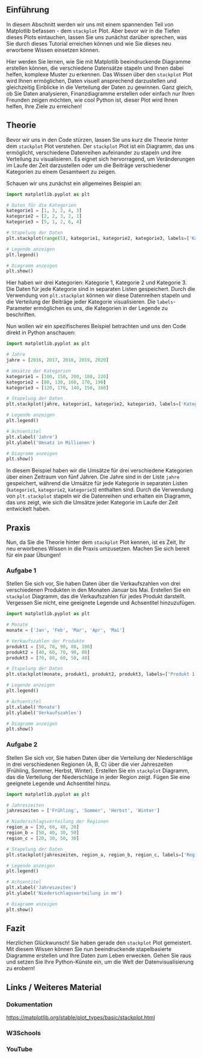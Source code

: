 ## Einführung

In diesem Abschnitt werden wir uns mit einem spannenden Teil von Matplotlib befassen - dem `stackplot` Plot. Aber bevor wir in die Tiefen dieses Plots eintauchen, lassen Sie uns zunächst darüber sprechen, was Sie durch dieses Tutorial erreichen können und wie Sie dieses neu erworbene Wissen einsetzen können.

Hier werden Sie lernen, wie Sie mit Matplotlib beeindruckende Diagramme erstellen können, die verschiedene Datensätze stapeln und Ihnen dabei helfen, komplexe Muster zu erkennen. Das Wissen über den `stackplot` Plot wird Ihnen ermöglichen, Daten visuell ansprechend darzustellen und gleichzeitig Einblicke in die Verteilung der Daten zu gewinnen. Ganz gleich, ob Sie Daten analysieren, Finanzdiagramme erstellen oder einfach nur Ihren Freunden zeigen möchten, wie cool Python ist, dieser Plot wird Ihnen helfen, Ihre Ziele zu erreichen!

## Theorie

Bevor wir uns in den Code stürzen, lassen Sie uns kurz die Theorie hinter dem `stackplot` Plot verstehen. Der `stackplot` Plot ist ein Diagramm, das uns ermöglicht, verschiedene Datenreihen aufeinander zu stapeln und ihre Verteilung zu visualisieren. Es eignet sich hervorragend, um Veränderungen im Laufe der Zeit darzustellen oder um die Beiträge verschiedener Kategorien zu einem Gesamtwert zu zeigen.

Schauen wir uns zunächst ein allgemeines Beispiel an:

```python
import matplotlib.pyplot as plt

# Daten für die Kategorien
kategorie1 = [1, 3, 2, 4, 3]
kategorie2 = [2, 2, 3, 2, 1]
kategorie3 = [5, 1, 2, 6, 4]

# Stapelung der Daten
plt.stackplot(range(5), kategorie1, kategorie2, kategorie3, labels=['Kategorie 1', 'Kategorie 2', 'Kategorie 3'])

# Legende anzeigen
plt.legend()

# Diagramm anzeigen
plt.show()
```

Hier haben wir drei Kategorien: Kategorie 1, Kategorie 2 und Kategorie 3. Die Daten für jede Kategorie sind in separaten Listen gespeichert. Durch die Verwendung von `plt.stackplot` können wir diese Datenreihen stapeln und die Verteilung der Beiträge jeder Kategorie visualisieren. Die `labels`-Parameter ermöglichen es uns, die Kategorien in der Legende zu beschriften.

Nun wollen wir ein spezifischeres Beispiel betrachten und uns den Code direkt in Python anschauen:

```python
import matplotlib.pyplot as plt

# Jahre
jahre = [2016, 2017, 2018, 2019, 2020]

# Umsätze der Kategorien
kategorie1 = [100, 150, 200, 180, 220]
kategorie2 = [80, 130, 160, 170, 190]
kategorie3 = [120, 170, 140, 150, 160]

# Stapelung der Daten
plt.stackplot(jahre, kategorie1, kategorie2, kategorie3, labels=['Kategorie 1', 'Kategorie 2', 'Kategorie 3'])

# Legende anzeigen
plt.legend()

# Achsentitel
plt.xlabel('Jahre')
plt.ylabel('Umsatz in Millionen')

# Diagramm anzeigen
plt.show()
```

In diesem Beispiel haben wir die Umsätze für drei verschiedene Kategorien über einen Zeitraum von fünf Jahren. Die Jahre sind in der Liste `jahre` gespeichert, während die Umsätze für jede Kategorie in separaten Listen (`kategorie1`, `kategorie2`, `kategorie3`) enthalten sind. Durch die Verwendung von `plt.stackplot` stapeln wir die Datenreihen und erhalten ein Diagramm, das uns zeigt, wie sich die Umsätze jeder Kategorie im Laufe der Zeit entwickelt haben.

## Praxis

Nun, da Sie die Theorie hinter dem `stackplot` Plot kennen, ist es Zeit, Ihr neu erworbenes Wissen in die Praxis umzusetzen. Machen Sie sich bereit für ein paar Übungen!

### Aufgabe 1
Stellen Sie sich vor, Sie haben Daten über die Verkaufszahlen von drei verschiedenen Produkten in den Monaten Januar bis Mai. Erstellen Sie ein `stackplot` Diagramm, das die Verkaufszahlen für jedes Produkt darstellt. Vergessen Sie nicht, eine geeignete Legende und Achsentitel hinzuzufügen.

```python
import matplotlib.pyplot as plt

# Monate
monate = ['Jan', 'Feb', 'Mar', 'Apr', 'Mai']

# Verkaufszahlen der Produkte
produkt1 = [50, 70, 90, 80, 100]
produkt2 = [40, 60, 70, 90, 80]
produkt3 = [70, 80, 60, 50, 40]

# Stapelung der Daten
plt.stackplot(monate, produkt1, produkt2, produkt3, labels=['Produkt 1', 'Produkt 2', 'Produkt 3'])

# Legende anzeigen
plt.legend()

# Achsentitel
plt.xlabel('Monate')
plt.ylabel('Verkaufszahlen')

# Diagramm anzeigen
plt.show()
```

### Aufgabe 2
Stellen Sie sich vor, Sie haben Daten über die Verteilung der Niederschläge in drei verschiedenen Regionen (A, B, C) über die vier Jahreszeiten (Frühling, Sommer, Herbst, Winter). Erstellen Sie ein `stackplot` Diagramm, das die Verteilung der Niederschläge in jeder Region zeigt. Fügen Sie eine geeignete Legende und Achsentitel hinzu.

```python
import matplotlib.pyplot as plt

# Jahreszeiten
jahreszeiten = ['Frühling', 'Sommer', 'Herbst', 'Winter']

# Niederschlagsverteilung der Regionen
region_a = [30, 60, 40, 20]
region_b = [50, 40, 30, 50]
region_c = [20, 30, 50, 30]

# Stapelung der Daten
plt.stackplot(jahreszeiten, region_a, region_b, region_c, labels=['Region A', 'Region B', 'Region C'])

# Legende anzeigen
plt.legend()

# Achsentitel
plt.xlabel('Jahreszeiten')
plt.ylabel('Niederschlagsverteilung in mm')

# Diagramm anzeigen
plt.show()
```

## Fazit
Herzlichen Glückwunsch! Sie haben gerade den `stackplot` Plot gemeistert. Mit diesem Wissen können Sie nun beeindruckende stapelbasierte Diagramme erstellen und Ihre Daten zum Leben erwecken. Gehen Sie raus und setzen Sie Ihre Python-Künste ein, um die Welt der Datenvisualisierung zu erobern!

## Links / Weiteres Material
### Dokumentation
https://matplotlib.org/stable/plot_types/basic/stackplot.html
### W3Schools
### YouTube
